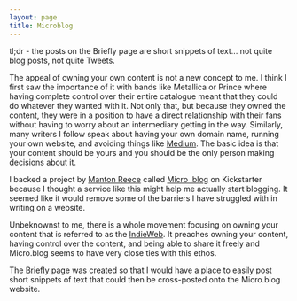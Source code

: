 ```yaml
---
layout: page
title: Microblog
---
```


tl;dr - the posts on the Briefly page are short snippets of text... not quite blog posts, not quite Tweets.

The appeal of owning your own content is not a new concept to me. I think I first saw the importance of it with bands like Metallica or Prince where having complete control over their entire catalogue meant that they could do whatever they wanted with it. Not only that, but because they owned the content, they were in a position to have a direct relationship with their fans without having to worry about an intermediary getting in the way. Similarly, many writers I follow speak about having your own domain name, running your own website, and avoiding things like [Medium](http://medium.com). The basic idea is that your content should be yours and you should be the only person making decisions about it.  

I backed a project by [Manton Reece](http://manton.org) called [Micro
.blog](http://micro.blog) on Kickstarter because I thought a service like this might help me actually start blogging. It seemed like it would remove some of the barriers I have struggled with in writing on a website.  

Unbeknownst to me, there is a whole movement focusing on owning your content that is referred to as the [IndieWeb](https://indieweb.org/). It preaches owning your content, having control over the content, and being able to share it freely and Micro.blog seems to have very close ties with this ethos.  

The [Briefly](http://theonlysiteever.com/briefly/) page was created so that I would have a place to easily post short snippets of text that could then be cross-posted onto the Micro.blog website.  
